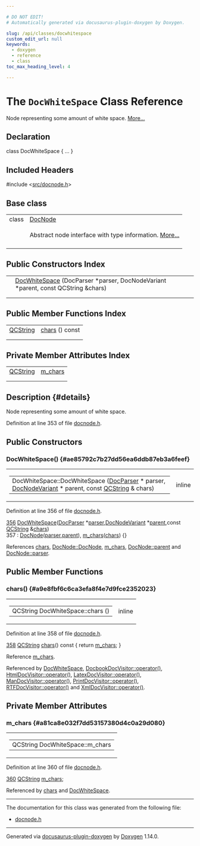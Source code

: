 ```yaml
---

# DO NOT EDIT!
# Automatically generated via docusaurus-plugin-doxygen by Doxygen.

slug: /api/classes/docwhitespace
custom_edit_url: null
keywords:
  - doxygen
  - reference
  - class
toc_max_heading_level: 4

---
```


<div class="doxyPage">

# The `DocWhiteSpace` Class Reference

<p>Node representing some amount of white space. <a href="#details">More...</a></p>

## Declaration

<div class="doxyDeclaration">
class DocWhiteSpace { ... }
</div>

## Included Headers

<div class="doxyIncludesList">#include &lt;<a href="/web-doxygen/docs/api/files/src/docnode-h">src/docnode.h</a>&gt;
</div>

## Base class

<table class="doxyMembersIndex">

<tr class="doxyMemberIndexItem">
<td class="doxyMemberIndexItemType" align="left" valign="top">class</td>
<td class="doxyMemberIndexItemName" align="left" valign="top"><a href="/web-doxygen/docs/api/classes/docnode">DocNode</a></td>
</tr>
<tr class="doxyMemberIndexDescription">
<td class="doxyMemberIndexDescriptionLeft"></td>
<td class="doxyMemberIndexDescriptionRight">
<p>Abstract node interface with type information. <a href="/web-doxygen/docs/api/classes/docnode/#details">More...</a></p>
</td>
</tr>
<tr class="doxyMemberIndexSeparator">
<td class="doxyMemberIndexSeparator" colspan="2"></td>
</tr>

</table>

## Public Constructors Index

<table class="doxyMembersIndex">

<tr class="doxyMemberIndexItem">
<td class="doxyMemberIndexItemType" align="left" valign="top"></td>
<td class="doxyMemberIndexItemName" align="left" valign="top"><a href="#ae85792c7b27dd56ea6ddb87eb3a6feef">DocWhiteSpace</a> (DocParser *parser, DocNodeVariant *parent, const QCString &amp;chars)</td>
</tr>
<tr class="doxyMemberIndexDescription">
<td class="doxyMemberIndexDescriptionLeft"></td>
<td class="doxyMemberIndexDescriptionRight">
</td>
</tr>
<tr class="doxyMemberIndexSeparator">
<td class="doxyMemberIndexSeparator" colspan="2"></td>
</tr>

</table>

## Public Member Functions Index

<table class="doxyMembersIndex">

<tr class="doxyMemberIndexItem">
<td class="doxyMemberIndexItemType" align="left" valign="top"><a href="/web-doxygen/docs/api/classes/qcstring">QCString</a></td>
<td class="doxyMemberIndexItemName" align="left" valign="top"><a href="#a9e8fbf6c6ca3efa8f4e7d9fce2352023">chars</a> () const</td>
</tr>
<tr class="doxyMemberIndexDescription">
<td class="doxyMemberIndexDescriptionLeft"></td>
<td class="doxyMemberIndexDescriptionRight">
</td>
</tr>
<tr class="doxyMemberIndexSeparator">
<td class="doxyMemberIndexSeparator" colspan="2"></td>
</tr>

</table>

## Private Member Attributes Index

<table class="doxyMembersIndex">

<tr class="doxyMemberIndexItem">
<td class="doxyMemberIndexItemType" align="left" valign="top"><a href="/web-doxygen/docs/api/classes/qcstring">QCString</a></td>
<td class="doxyMemberIndexItemName" align="left" valign="top"><a href="#a81ca8e032f7dd53157380d4c0a29d080">m_chars</a></td>
</tr>
<tr class="doxyMemberIndexDescription">
<td class="doxyMemberIndexDescriptionLeft"></td>
<td class="doxyMemberIndexDescriptionRight">
</td>
</tr>
<tr class="doxyMemberIndexSeparator">
<td class="doxyMemberIndexSeparator" colspan="2"></td>
</tr>

</table>

## Description {#details}

<p>Node representing some amount of white space.</p>

<p>Definition at line 353 of file <a href="/web-doxygen/docs/api/files/src/docnode-h">docnode.h</a>.</p>


<div class="doxySectionDef">

## Public Constructors

### DocWhiteSpace() {#ae85792c7b27dd56ea6ddb87eb3a6feef}

<div class="doxyMemberItem">
<div class="doxyMemberProto">
<table class="doxyMemberLabels">
<tr class="doxyMemberLabels">
<td class="doxyMemberLabelsLeft">
<table class="doxyMemberName">
<tr>
<td class="doxyMemberName">DocWhiteSpace::DocWhiteSpace (<a href="/web-doxygen/docs/api/classes/docparser">DocParser</a> * parser, <a href="/web-doxygen/docs/api/files/src/docnode-h/#a15a8494c4d80bb52db036d2fb5e9e9f8">DocNodeVariant</a> * parent, const <a href="/web-doxygen/docs/api/classes/qcstring">QCString</a> &amp; chars)</td>
</tr>
</table>
</td>
<td class="doxyMemberLabelsRight">
<span class="doxyMemberLabels">
<span class="doxyMemberLabel inline">inline</span>
</span>
</td>
</tr>
</table>
</div>
<div class="doxyMemberDoc">



<p>Definition at line 356 of file <a href="/web-doxygen/docs/api/files/src/docnode-h">docnode.h</a>.</p>


<div class="doxyProgramListing">

<div class="doxyCodeLine"><span class="doxyLineNumber"><a href="#ae85792c7b27dd56ea6ddb87eb3a6feef">356</a></span><span class="doxyLineContent"><span class="doxyHighlight">    <a href="#ae85792c7b27dd56ea6ddb87eb3a6feef">DocWhiteSpace</a>(<a href="/web-doxygen/docs/api/classes/docparser">DocParser</a> *<a href="/web-doxygen/docs/api/classes/docnode/#a82847109f245ad8e8fe6102cf875fcd1">parser</a>,<a href="/web-doxygen/docs/api/files/src/docnode-h/#a15a8494c4d80bb52db036d2fb5e9e9f8">DocNodeVariant</a> *<a href="/web-doxygen/docs/api/classes/docnode/#a9217c40d6d74f2b78928b3d8131dd7f0">parent</a>,</span><span class="doxyHighlightKeyword">const</span><span class="doxyHighlight"> <a href="/web-doxygen/docs/api/classes/qcstring">QCString</a> &amp;<a href="#a9e8fbf6c6ca3efa8f4e7d9fce2352023">chars</a>)</span></span></div>
<div class="doxyCodeLine"><span class="doxyLineNumber">357</span><span class="doxyLineContent"><span class="doxyHighlight">      : <a href="/web-doxygen/docs/api/classes/docnode/#a12e0244788c1b56cb307517cb8d9d96f">DocNode</a>(<a href="/web-doxygen/docs/api/classes/docnode/#a82847109f245ad8e8fe6102cf875fcd1">parser</a>,<a href="/web-doxygen/docs/api/classes/docnode/#a9217c40d6d74f2b78928b3d8131dd7f0">parent</a>), <a href="#a81ca8e032f7dd53157380d4c0a29d080">m_chars</a>(<a href="#a9e8fbf6c6ca3efa8f4e7d9fce2352023">chars</a>) {}</span></span></div>

</div>


<p>References <a href="#a9e8fbf6c6ca3efa8f4e7d9fce2352023">chars</a>, <a href="/web-doxygen/docs/api/classes/docnode/#a12e0244788c1b56cb307517cb8d9d96f">DocNode::DocNode</a>, <a href="#a81ca8e032f7dd53157380d4c0a29d080">m_chars</a>, <a href="/web-doxygen/docs/api/classes/docnode/#a9217c40d6d74f2b78928b3d8131dd7f0">DocNode::parent</a> and <a href="/web-doxygen/docs/api/classes/docnode/#a82847109f245ad8e8fe6102cf875fcd1">DocNode::parser</a>.</p>

</div>
</div>

</div>

<div class="doxySectionDef">

## Public Member Functions

### chars() {#a9e8fbf6c6ca3efa8f4e7d9fce2352023}

<div class="doxyMemberItem">
<div class="doxyMemberProto">
<table class="doxyMemberLabels">
<tr class="doxyMemberLabels">
<td class="doxyMemberLabelsLeft">
<table class="doxyMemberName">
<tr>
<td class="doxyMemberName">QCString DocWhiteSpace::chars ()</td>
</tr>
</table>
</td>
<td class="doxyMemberLabelsRight">
<span class="doxyMemberLabels">
<span class="doxyMemberLabel inline">inline</span>
</span>
</td>
</tr>
</table>
</div>
<div class="doxyMemberDoc">



<p>Definition at line 358 of file <a href="/web-doxygen/docs/api/files/src/docnode-h">docnode.h</a>.</p>


<div class="doxyProgramListing">

<div class="doxyCodeLine"><span class="doxyLineNumber"><a href="#a9e8fbf6c6ca3efa8f4e7d9fce2352023">358</a></span><span class="doxyLineContent"><span class="doxyHighlight">    <a href="/web-doxygen/docs/api/classes/qcstring">QCString</a> <a href="#a9e8fbf6c6ca3efa8f4e7d9fce2352023">chars</a>()</span><span class="doxyHighlightKeyword"> const     </span><span class="doxyHighlight">{ </span><span class="doxyHighlightKeywordFlow">return</span><span class="doxyHighlight"> <a href="#a81ca8e032f7dd53157380d4c0a29d080">m_chars</a>; }</span></span></div>

</div>


<p>Reference <a href="#a81ca8e032f7dd53157380d4c0a29d080">m_chars</a>.</p>


<p>Referenced by <a href="#ae85792c7b27dd56ea6ddb87eb3a6feef">DocWhiteSpace</a>, <a href="/web-doxygen/docs/api/classes/docbookdocvisitor/#ab014c099dfdb3ac2e7cda9129c153253">DocbookDocVisitor::operator()</a>, <a href="/web-doxygen/docs/api/classes/htmldocvisitor/#aa071942797e234052d70817a97ecfc20">HtmlDocVisitor::operator()</a>, <a href="/web-doxygen/docs/api/classes/latexdocvisitor/#ae8521140810fce270f060a974a5c223e">LatexDocVisitor::operator()</a>, <a href="/web-doxygen/docs/api/classes/mandocvisitor/#a315f64205ff8e9d75ddd63e31f068269">ManDocVisitor::operator()</a>, <a href="/web-doxygen/docs/api/classes/printdocvisitor/#aed18dc85fa4e2c986036d240902b70cc">PrintDocVisitor::operator()</a>, <a href="/web-doxygen/docs/api/classes/rtfdocvisitor/#af154c4b8688beaef882211c40763fec3">RTFDocVisitor::operator()</a> and <a href="/web-doxygen/docs/api/classes/xmldocvisitor/#a5a1580dc76cff9388253fc5f0214b8bf">XmlDocVisitor::operator()</a>.</p>

</div>
</div>

</div>

<div class="doxySectionDef">

## Private Member Attributes

### m\_chars {#a81ca8e032f7dd53157380d4c0a29d080}

<div class="doxyMemberItem">
<div class="doxyMemberProto">
<table class="doxyMemberLabels">
<tr class="doxyMemberLabels">
<td class="doxyMemberLabelsLeft">
<table class="doxyMemberName">
<tr>
<td class="doxyMemberName">QCString DocWhiteSpace::m_chars</td>
</tr>
</table>
</td>
</tr>
</table>
</div>
<div class="doxyMemberDoc">



<p>Definition at line 360 of file <a href="/web-doxygen/docs/api/files/src/docnode-h">docnode.h</a>.</p>


<div class="doxyProgramListing">

<div class="doxyCodeLine"><span class="doxyLineNumber"><a href="#a81ca8e032f7dd53157380d4c0a29d080">360</a></span><span class="doxyLineContent"><span class="doxyHighlight">    <a href="/web-doxygen/docs/api/classes/qcstring">QCString</a>  <a href="#a81ca8e032f7dd53157380d4c0a29d080">m_chars</a>;</span></span></div>

</div>


<p>Referenced by <a href="#a9e8fbf6c6ca3efa8f4e7d9fce2352023">chars</a> and <a href="#ae85792c7b27dd56ea6ddb87eb3a6feef">DocWhiteSpace</a>.</p>

</div>
</div>

</div>

<hr/>

The documentation for this class was generated from the following file:

<ul>
<li><a href="/web-doxygen/docs/api/files/src/docnode-h">docnode.h</a></li>
</ul>

<hr/>

<p class="doxyGeneratedBy">Generated via <a href="https://github.com/xpack/docusaurus-plugin-doxygen">docusaurus-plugin-doxygen</a> by <a href="https://www.doxygen.nl">Doxygen</a> 1.14.0.</p>

</div>
